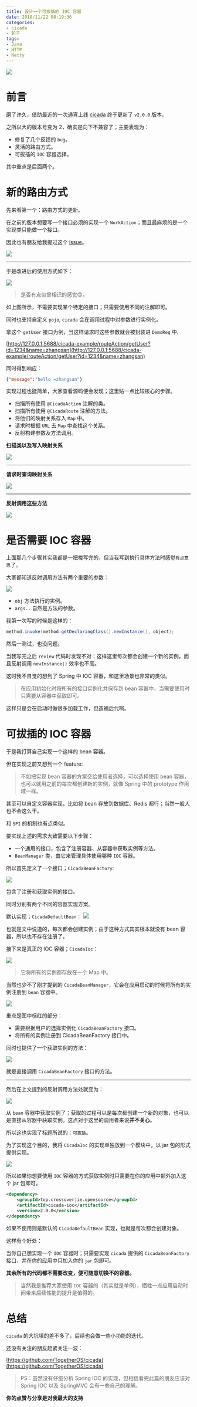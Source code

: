 ```yaml
---
title: 设计一个可拔插的 IOC 容器
date: 2018/11/22 08:19:36 
categories: 
- cicada
- 轮子
tags: 
- Java
- HTTP
- Netty
---
```


![](https://ws1.sinaimg.cn/large/006tNbRwly1fx7y63ed53j31hc0u046a.jpg)

# 前言

磨了许久，借助最近的一次通宵上线 [cicada](https://github.com/TogetherOS/cicada) 终于更新了 `v2.0.0` 版本。

之所以大的版本号变为 2，确实是向下不兼容了；主要表现为：

- 修复了几个反馈的 `bug`。
- 灵活的路由方式。
- 可拔插的 `IOC` 容器选择。

其中重点是后面两个。

<!--more-->

# 新的路由方式

先来看第一个：路由方式的更新。

在之前的版本想要写一个接口必须的实现一个 `WorkAction`；而且最麻烦的是一个实现类只能做一个接口。

因此也有朋友给我提过这个 [issue](https://github.com/TogetherOS/cicada/issues/12)。

![](https://ws1.sinaimg.cn/large/006tNbRwly1fx7ytq4sj0j30sz0o40zv.jpg)

---

于是改进后的使用方式如下：

![](https://ws1.sinaimg.cn/large/006tNbRwly1fx7yuvz6o1j30od0gcwhm.jpg)

> 是否有点似曾相识的感觉😊。

如上图所示，不需要实现某个特定的接口；只需要使用不同的注解即可。

同时也支持自定义 `pojo`, `cicada` 会在调用过程中对参数进行实例化。

拿这个 `getUser` 接口为例，当这样请求时这些参数就会被封装进 `DemoReq` 中.

[http://127.0.0.1:5688/cicada-example/routeAction/getUser?id=1234&name=zhangsan](http://127.0.0.1:5688/cicada-example/routeAction/getUser?id=1234&name=zhangsan)

同时得到响应：

```json
{"message":"hello =zhangsan"}
```

实现过程也挺简单，大家查看源码便会发现；这里贴一点比较核心的步骤。

- 扫描所有使用 `@CicadaAction` 注解的类。
- 扫描所有使用 `@CicadaRoute` 注解的方法。
- 将他们的映射关系存入 `Map` 中。
- 请求时根据 `URL` 去 `Map` 中查找这个关系。
- 反射构建参数及方法调用。


**扫描类以及写入映射关系**

![](https://ws3.sinaimg.cn/large/006tNbRwly1fx7z8xeztxj30tu094abn.jpg)

---

**请求时查询映射关系**

![](https://ws1.sinaimg.cn/large/006tNbRwly1fx7z9opcx8j30lb0a6jsz.jpg)

---

**反射调用这些方法**

![](https://ws1.sinaimg.cn/large/006tNbRwly1fx7zckbkh3j30ov07cgmy.jpg)



# 是否需要 IOC 容器

上面那几个步骤其实我都是一把梭写完的，但当我写到执行具体方法时感觉`有点意思`了。

大家都知道反射调用方法有两个重要的参数：

![](https://ws4.sinaimg.cn/large/006tNbRwly1fx7zfd77kaj30np0in44c.jpg)

- `obj` 方法执行的实例。
- `args..` 自然是方法的参数。

我第一次写的时候是这样的：

```java
method.invoke(method.getDeclaringClass().newInstance(), object);
```

然后一测试，也没问题。

当我写完之后 `review` 代码时发现不对：这样这里每次都会创建一个新的实例，而且反射调用 `newInstance()` 效率也不高。

这时我不自觉的想到了 Spring 中 IOC 容器，和这里场景也非常的类似。

> 在应用初始化时将所有的接口实例化并保存到 bean 容器中，当需要使用时只需要从容器中获取即可。

这样只是会在启动时做很多加载工作，但造福后代啊。

# 可拔插的 IOC 容器

于是我打算自己实现一个这样的 bean 容器。

但在实现之前又想到一个 feature:

> 不如把实现 bean 容器的方案交给使用者选择，可以选择使用 bean 容器，也可以就用之前的每次都创建新的实例，就像 Spring 中的 prototype 作用域一样。

甚至可以自定义容器实现，比如将 bean 存放到数据库、Redis 都行；当然一般人也不会这么干。

和 `SPI` 的机制也有点类似。

要实现上述的需求大致需要以下步骤：
- 一个通用的接口，包含了注册容器、从容器中获取实例等方法。
- `BeanManager` 类，由它来管理具体使用哪种 `IOC` 容器。


所以首先定义了一个接口；`CicadaBeanFactory`:

![](https://ws2.sinaimg.cn/large/006tNbRwly1fx805jyttnj30e003ewer.jpg)

包含了注册和获取实例的接口。

同时分别有两个不同的容器实现方案。

默认实现；`CicadaDefaultBean`：
![](https://ws4.sinaimg.cn/large/006tNbRwly1fx8074vywrj30hj05yaap.jpg)

也就是文中说道的，每次都会创建实例；由于这种方式其实根本就没有 bean 容器，所以也不存在注册了。

接下来是真正的 IOC 容器；`CicadaIoc`：

![](https://ws1.sinaimg.cn/large/006tNbRwly1fx808jz2dtj30jx06nmy7.jpg)

> 它将所有的实例都存放在一个 Map 中。

当然也少不了刚才提到的 `CicadaBeanManager`，它会在应用启动的时候将所有的实例注册到 `bean` 容器中。

![](https://ws3.sinaimg.cn/large/006tNbRwly1fx80baammgj30kw08mgn2.jpg)

重点是图中标红的部分：

- 需要根据用户的选择实例化 `CicadaBeanFactory` 接口。
- 将所有的实例注册到 CicadaBeanFactory 接口中。

同时也提供了一个获取实例的方法：

![](https://ws2.sinaimg.cn/large/006tNbRwly1fx80dmej6mj30f805emxm.jpg)

就是直接调用 `CicadaBeanFactory` 接口的方法。

---

然后在上文提到的反射调用方法处就变为：

![](https://ws4.sinaimg.cn/large/006tNbRwly1fx80efy38xj30m004rgmd.jpg)

从 `bean` 容器中获取实例了；获取的过程可以是每次都创建一个新的对象，也可以是直接从容器中获取实例。这点对于这里的调用者来说**并不关心**。

所以这也实现了标题所说的：`可拔插`。

为了实现这个目的，我将 `CicadaIoc` 的实现单独放到一个模块中，以 jar 包的形式提供实现。

![](https://ws1.sinaimg.cn/large/006tNbRwly1fx80hpjmcoj30ph064q43.jpg)

所以如果你想要使用 `IOC` 容器的方式获取实例时只需要在你的应用中额外加入这个 jar 包即可。

```xml
<dependency>
    <groupId>top.crossoverjie.opensource</groupId>
    <artifactId>cicada-ioc</artifactId>
    <version>2.0.0</version>
</dependency>
```

如果不使用则是默认的 `CicadaDefaultBean` 实现，也就是每次都会创建对象。

这样有个好处：

当你自己想实现一个 `IOC` 容器时；只需要实现 `cicada` 提供的 `CicadaBeanFactory` 接口，并在你的应用中只加入你的 `jar` 包即可。

**其余所有的代码都不需要改变，便可随意切换不的容器。**

> 当然我是推荐大家使用 `IOC` 容器的（其实就是单例），牺牲一点应用启动时间带来后续性能的提升是值得的。

# 总结

`cicada` 的大坑填的差不多了，后续也会做一些小功能的迭代。

还没有关注的朋友赶紧关注一波：

[https://github.com/TogetherOS/cicada](https://github.com/TogetherOS/cicada)


> PS：虽然没有仔细分析 Spring IOC 的实现，但相信看完此篇的朋友应该对 Spring IOC 以及 SpringMVC 会有一些自己的理解。


**你的点赞与分享是对我最大的支持**